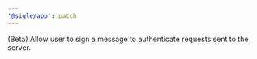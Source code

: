 ```yaml
---
'@sigle/app': patch
---
```


(Beta) Allow user to sign a message to authenticate requests sent to the server.
